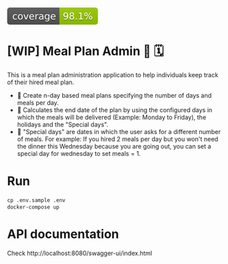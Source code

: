 ![Coverage](.github/badges/jacoco.svg)

# [WIP] Meal Plan Admin 🍜 🗓️
This is a meal plan administration application to help individuals keep track of their hired meal plan.
- 📝 Create n-day based meal plans specifying the number of days and meals per day.
- 📆 Calculates the end date of the plan by using the configured days in which the meals will be delivered (Example: Monday to Friday), the holidays and the "Special days".
- 🍔 "Special days" are dates in which the user asks for a different number of meals. For example: If you hired 2 meals per day but you won't need the dinner this Wednesday because you are going out, you can set a special day for wednesday to set meals = 1.

# Run
```
cp .env.sample .env
docker-compose up
```
 
# API documentation
Check http://localhost:8080/swagger-ui/index.html